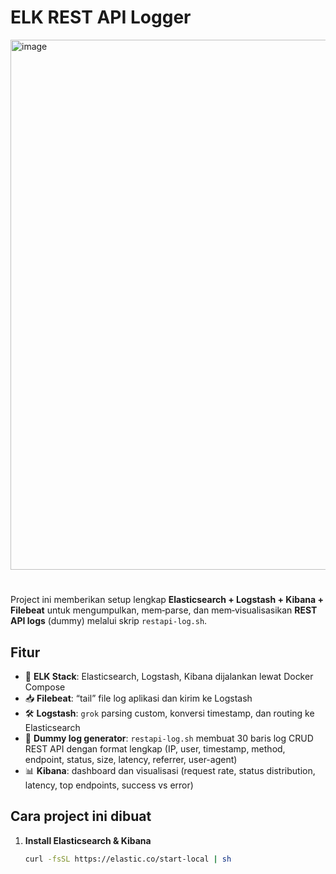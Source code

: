 # ELK REST API Logger

<img width="1436" height="848" alt="image" src="https://github.com/user-attachments/assets/42b31f8b-cb1b-4410-bfbf-b7359e6dfa93" />

#

Project ini memberikan setup lengkap **Elasticsearch + Logstash + Kibana + Filebeat** untuk mengumpulkan, mem‑parse, dan mem‑visualisasikan **REST API logs** (dummy) melalui skrip `restapi-log.sh`.

## Fitur

- 🚀 **ELK Stack**: Elasticsearch, Logstash, Kibana dijalankan lewat Docker Compose  
- 📥 **Filebeat**: “tail” file log aplikasi dan kirim ke Logstash  
- 🛠️ **Logstash**: `grok` parsing custom, konversi timestamp, dan routing ke Elasticsearch  
- 📝 **Dummy log generator**: `restapi-log.sh` membuat 30 baris log CRUD REST API dengan format lengkap (IP, user, timestamp, method, endpoint, status, size, latency, referrer, user-agent)  
- 📊 **Kibana**: dashboard dan visualisasi (request rate, status distribution, latency, top endpoints, success vs error)

## Cara project ini dibuat

1. **Install Elasticsearch & Kibana**  
   ```bash
   curl -fsSL https://elastic.co/start-local | sh


